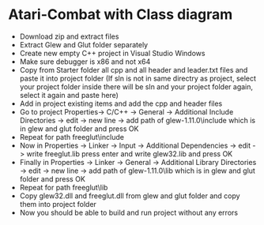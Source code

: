 # Atari-Combat with Class diagram
- Download zip and extract files
- Extract Glew and Glut folder separately
- Create new empty C++ project in Visual Studio Windows
- Make sure debugger is x86 and not x64
- Copy from Starter folder all cpp and all header and leader.txt files and paste it into project folder (If sln is not in same directry as project, select your project folder inside there will be sln and your project folder again, select it again and paste here)
- Add in project existing items and add the cpp and header files
- Go to project Properties-> C/C++ -> General -> Additional Include Directories -> edit -> new line -> add path of glew-1.11.0\include which is in glew and glut folder and press OK
- Repeat for path  freeglut\include
- Now in Properties -> Linker -> Input -> Additional Dependencies -> edit -> write freeglut.lib press enter and write glew32.lib and press OK
- Finally in Properties -> Linker -> General -> Additional Library Directories -> edit -> new line -> add path of glew-1.11.0\lib which is in glew and glut folder and press OK
- Repeat for path  freeglut\lib
- Copy glew32.dll and freeglut.dll from glew and glut folder and copy them into project folder
- Now you should be able to build and run project without any errors
